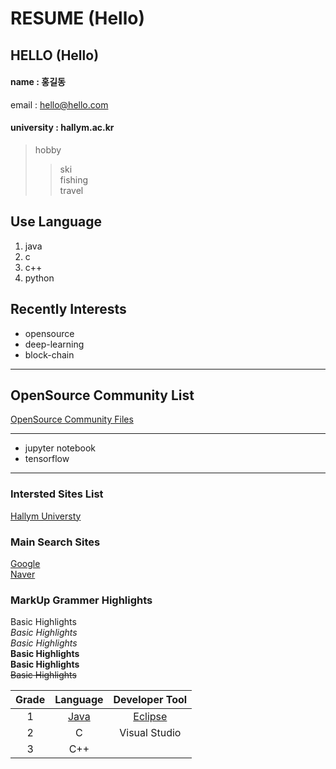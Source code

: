 # RESUME (Hello)

## HELLO (Hello)  

#### name : 홍길동 
email : hello@hello.com
#### university : hallym.ac.kr

> hobby
>> ski  
>> fishing  
>> travel


## Use Language
1. java
2. c
3. c++
4. python

## Recently Interests
* opensource  
* deep-learning  
* block-chain
-------
## OpenSource Community List
[OpenSource Community Files](openSourceCommunity.md)

---------------
* jupyter notebook
* tensorflow
----
### Intersted Sites List

[Hallym Universty][hallym]

### Main Search Sites
[Google][google]  
[Naver][naver]

### MarkUp Grammer Highlights
Basic Highlights  
*Basic Highlights*  
_Basic Highlights_  
**Basic Highlights**  
__Basic Highlights__  
~~Basic Highlights~~  


|Grade|Language|Developer Tool|
|:---:|:---:|:---:|
|1|[Java](https://oracel.com)|[Eclipse][eclipse]|
|2|C|Visual Studio|
|3|C++||




[google]: https://www.google.com
[naver]: https://www.naver.com
[hallym]: https://www.hallym.ac.kr
[eclipse]: https://eclipse.org
